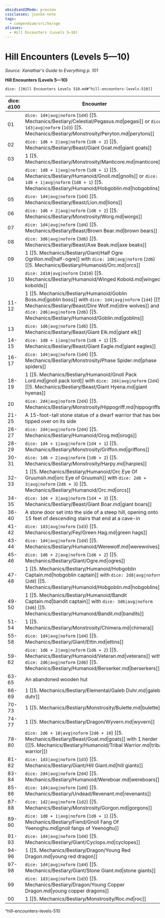 ```yaml
---
obsidianUIMode: preview
cssclasses: json5e-note
tags:
  - compendium/src/5e/xge
aliases:
  - Hill Encounters (Levels 5—10)
---
```

# Hill Encounters (Levels 5—10)
*Source: Xanathar's Guide to Everything p. 101* 

**Hill Encounters (Levels 5—10)**

`dice: [[Hill Encounters Levels 510.md#^hill-encounters-levels-510]]`

| dice: d100 | Encounter |
|------------|-----------|
| 01 | `dice: 1d4\|avg\|noform` (`1d4`) [[5. Mechanics/Bestiary/Celestial/Pegasus.md\|pegasi]] or `dice: 1d3\|avg\|noform` (`1d3`) [[5. Mechanics/Bestiary/Monstrosity/Peryton.md\|perytons]] |
| 02 | `dice: 1d6 + 2\|avg\|noform` (`1d6 + 2`) [[5. Mechanics/Bestiary/Beast/Giant Goat.md\|giant goats]] |
| 03 | 1 [[5. Mechanics/Bestiary/Monstrosity/Manticore.md\|manticore]] |
| 04 | `dice: 1d8 + 1\|avg\|noform` (`1d8 + 1`) [[5. Mechanics/Bestiary/Humanoid/Gnoll.md\|gnolls]] or `dice: 1d8 + 1\|avg\|noform` (`1d8 + 1`) [[5. Mechanics/Bestiary/Humanoid/Hobgoblin.md\|hobgoblins]] |
| 05 | `dice: 1d4\|avg\|noform` (`1d4`) [[5. Mechanics/Bestiary/Beast/Lion.md\|lions]] |
| 06 | `dice: 1d6 + 2\|avg\|noform` (`1d6 + 2`) [[5. Mechanics/Bestiary/Monstrosity/Worg.md\|worgs]] |
| 07 | `dice: 1d4\|avg\|noform` (`1d4`) [[5. Mechanics/Bestiary/Beast/Brown Bear.md\|brown bears]] |
| 08 | `dice: 3d6\|avg\|noform` (`3d6`) [[5. Mechanics/Bestiary/Beast/Axe Beak.md\|axe beaks]] |
| 09 | 1 [[5. Mechanics/Bestiary/Giant/Half Ogre Ogrillon.md\|half-ogre]] with `dice: 2d6\|avg\|noform` (`2d6`) [[5. Mechanics/Bestiary/Humanoid/Orc.md\|orcs]] |
| 10 | `dice: 2d10\|avg\|noform` (`2d10`) [[5. Mechanics/Bestiary/Humanoid/Winged Kobold.md\|winged kobolds]] |
| 11-12 | 1 [[5. Mechanics/Bestiary/Humanoid/Goblin Boss.md\|goblin boss]] with `dice: 1d4\|avg\|noform` (`1d4`) [[5. Mechanics/Bestiary/Beast/Dire Wolf.md\|dire wolves]] and `dice: 2d6\|avg\|noform` (`2d6`) [[5. Mechanics/Bestiary/Humanoid/Goblin.md\|goblins]] |
| 13 | `dice: 1d6\|avg\|noform` (`1d6`) [[5. Mechanics/Bestiary/Beast/Giant Elk.md\|giant elk]] |
| 14-15 | `dice: 1d8 + 1\|avg\|noform` (`1d8 + 1`) [[5. Mechanics/Bestiary/Beast/Giant Eagle.md\|giant eagles]] |
| 16-17 | `dice: 1d4\|avg\|noform` (`1d4`) [[5. Mechanics/Bestiary/Monstrosity/Phase Spider.md\|phase spiders]] |
| 18-19 | 1 [[5. Mechanics/Bestiary/Humanoid/Gnoll Pack Lord.md\|gnoll pack lord]] with `dice: 2d4\|avg\|noform` (`2d4`) [[5. Mechanics/Bestiary/Beast/Giant Hyena.md\|giant hyenas]] |
| 20 | `dice: 2d4\|avg\|noform` (`2d4`) [[5. Mechanics/Bestiary/Monstrosity/Hippogriff.md\|hippogriffs]] |
| 21-25 | A 15-foot-tall stone statue of a dwarf warrior that has been tipped over on its side |
| 26-27 | `dice: 2d4\|avg\|noform` (`2d4`) [[5. Mechanics/Bestiary/Humanoid/Orog.md\|orogs]] |
| 28-29 | `dice: 1d4 + 1\|avg\|noform` (`1d4 + 1`) [[5. Mechanics/Bestiary/Monstrosity/Griffon.md\|griffons]] |
| 30-31 | `dice: 1d6 + 2\|avg\|noform` (`1d6 + 2`) [[5. Mechanics/Bestiary/Monstrosity/Harpy.md\|harpies]] |
| 32-33 | 1 [[5. Mechanics/Bestiary/Humanoid/Orc Eye Of Gruumsh.md\|orc Eye of Gruumsh]] with `dice: 2d6 + 3\|avg\|noform` (`2d6 + 3`) [[5. Mechanics/Bestiary/Humanoid/Orc.md\|orcs]] |
| 34-35 | `dice: 1d4 + 3\|avg\|noform` (`1d4 + 3`) [[5. Mechanics/Bestiary/Beast/Giant Boar.md\|giant boars]] |
| 36-40 | A stone door set into the side of a steep hill, opening onto 15 feet of descending stairs that end at a cave-in |
| 41-42 | `dice: 1d3\|avg\|noform` (`1d3`) [[5. Mechanics/Bestiary/Fey/Green Hag.md\|green hags]] |
| 43-44 | `dice: 1d4\|avg\|noform` (`1d4`) [[5. Mechanics/Bestiary/Humanoid/Werewolf.md\|werewolves]] |
| 45-46 | `dice: 1d6 + 2\|avg\|noform` (`1d6 + 2`) [[5. Mechanics/Bestiary/Giant/Ogre.md\|ogres]] |
| 47-48 | 1 [[5. Mechanics/Bestiary/Humanoid/Hobgoblin Captain.md\|hobgoblin captain]] with `dice: 2d8\|avg\|noform` (`2d8`) [[5. Mechanics/Bestiary/Humanoid/Hobgoblin.md\|hobgoblins]] |
| 49-50 | 1 [[5. Mechanics/Bestiary/Humanoid/Bandit Captain.md\|bandit captain]] with `dice: 3d6\|avg\|noform` (`3d6`) [[5. Mechanics/Bestiary/Humanoid/Bandit.md\|bandits]] |
| 51-54 | 1 [[5. Mechanics/Bestiary/Monstrosity/Chimera.md\|chimera]] |
| 55-58 | `dice: 1d4\|avg\|noform` (`1d4`) [[5. Mechanics/Bestiary/Giant/Ettin.md\|ettins]] |
| 59-62 | `dice: 1d6 + 2\|avg\|noform` (`1d6 + 2`) [[5. Mechanics/Bestiary/Humanoid/Veteran.md\|veterans]] with `dice: 2d6\|avg\|noform` (`2d6`) [[5. Mechanics/Bestiary/Humanoid/Berserker.md\|berserkers]] |
| 63-65 | An abandoned wooden hut |
| 66-69 | 1 [[5. Mechanics/Bestiary/Elemental/Galeb Duhr.md\|galeb duhr]] |
| 70-73 | 1 [[5. Mechanics/Bestiary/Monstrosity/Bulette.md\|bulette]] |
| 74-77 | 1 [[5. Mechanics/Bestiary/Dragon/Wyvern.md\|wyvern]] |
| 78-80 | `dice: 2d6 + 10\|avg\|noform` (`2d6 + 10`) [[5. Mechanics/Bestiary/Beast/Goat.md\|goats]] with 1 herder ([[5. Mechanics/Bestiary/Humanoid/Tribal Warrior.md\|tribal warrior]]) |
| 81-82 | `dice: 1d3\|avg\|noform` (`1d3`) [[5. Mechanics/Bestiary/Giant/Hill Giant.md\|hill giants]] |
| 83-84 | `dice: 2d4\|avg\|noform` (`2d4`) [[5. Mechanics/Bestiary/Humanoid/Wereboar.md\|wereboars]] |
| 85-86 | `dice: 1d4\|avg\|noform` (`1d4`) [[5. Mechanics/Bestiary/Undead/Revenant.md\|revenants]] |
| 87-88 | `dice: 1d2\|avg\|noform` (`1d2`) [[5. Mechanics/Bestiary/Monstrosity/Gorgon.md\|gorgons]] |
| 89-90 | `dice: 1d8 + 1\|avg\|noform` (`1d8 + 1`) [[5. Mechanics/Bestiary/Fiend/Gnoll Fang Of Yeenoghu.md\|gnoll fangs of Yeenoghu]] |
| 91-93 | `dice: 1d4\|avg\|noform` (`1d4`) [[5. Mechanics/Bestiary/Giant/Cyclops.md\|cyclopes]] |
| 94-96 | 1 [[5. Mechanics/Bestiary/Dragon/Young Red Dragon.md\|young red dragon]] |
| 97-98 | `dice: 1d4\|avg\|noform` (`1d4`) [[5. Mechanics/Bestiary/Giant/Stone Giant.md\|stone giants]] |
| 99 | `dice: 1d3\|avg\|noform` (`1d3`) [[5. Mechanics/Bestiary/Dragon/Young Copper Dragon.md\|young copper dragons]] |
| 00 | 1 [[5. Mechanics/Bestiary/Monstrosity/Roc.md\|roc]] |
^hill-encounters-levels-510
